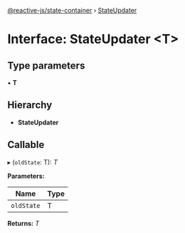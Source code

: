 [@reactive-js/state-container](../README.md) › [StateUpdater](stateupdater.md)

# Interface: StateUpdater <**T**>

## Type parameters

▪ **T**

## Hierarchy

* **StateUpdater**

## Callable

▸ (`oldState`: T): *T*

**Parameters:**

Name | Type |
------ | ------ |
`oldState` | T |

**Returns:** *T*
